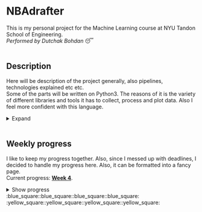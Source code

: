 # NBAdrafter
This is my personal project for the Machine Learning course at NYU Tandon School of Engineering.\
*Performed by Dutchak Bohdan* :sleeping:
<br><br>




## Description
Here will be description of the project generally, also pipelines, technologies explained etc etc.\
Some of the parts will be written on Python3. The reasons of it is the variety of different libraries and tools it has to collect, process and plot data. Also I feel more confident with this language.
<details>
  <summary>
    Expand
  </summary>

**Soon...**
</details>
<br>



## Weekly progress
I like to keep my progress together. Also, since I messed up with deadlines, I decided to handle my progress here. Also, it can be formatted into a fancy page.\
Current progress: **[Week 4](https://github.com/bohdan-dutchak/NBAdrafter/blob/main/README.md#week-4)**.

<details>
  <summary>
    Show progress
  </summary>



<details>
<summary><h3>Week 1</h3></summary>
  This one is the pilot week, I will try to cope with everything.    
  
#### Work done
  - ISLR chptrs 1-2
  - Watched the lecture
  - Introduction to ML
  - [Cool vid about bias and variance](https://www.youtube.com/watch?v=EuBBz3bI-aA)
#### Problems faced
  - None actually, but it is just a beggining
#### Next steps
  - Complete first 4 weeks and start the project.

#### Brief list of notes for this week 
  - There are two paradigms of estimation of the model:
    1. Prediction (focusing on the result i.e. the output variable)
    2. Inference (providing analytics of the different trends and relations between variables)
  - Regarding to the paradigms, there is a trade-off between more flexible (Deep learning, SVM, Boosting, Bagging, GAM) and more interpretable models (Lasso, OLS). The more flexible model is, the bigger *variance* it has and vice versa with *bias*.\
  Bias is kinda squared error, the worse model fits the training data, the bigger bias is.\
  Variance is the difference in fits between datasets.
  - Learning of the model can be supervised or unsupervised (more rarelly semi-supervised), which depends on the existence of the response variable.
  - Very low MSE on training data may indicate overfitting.
  - bias-variance trade-off is an estimation method of test MSE by result train variable.
  - KNN is the model with optionally chosen K - the number of nearest neighbors. The smaller K is, the more flexible model.
</details>



<details>
<summary><h3>Week 2</h3></summary>

Week 2 took me a little, I should speed up.\
Anyways, it is about the LOGIT, LDA, QDA, KNN and NBayes.
  
#### Work done
  - [Confounding explained](https://www.youtube.com/watch?v=bcfg9kcxeuU)
  - ISLR chptr 4
  - Watched the lecture
#### Problems faced
  - In chapter 2 it is said, that it is hard to compute model accuracy on the testing data, since sometimes there is no test data. Why can't we just take a 30% of it as a data for testing. So we don't train model on this part.
  - Didn't get the baseline problem when we use k-1 classes. 
#### Next steps
  - I have a cool idea about the subject of my project, but I have to validate that it is reasonable to make it.
  - Also I should speed up reading the book.

#### Brief list of notes for this week   
  - You can use OLS to make classifier with 2 classes, but it is not recommended
  - In order to decrease risks of false positive we can manually decrease the threshold of the probability from 0.5 to i.e. 0.1
  - Confounding is a bias that leads to the wrong relation dependencies between some variable and result. Here we have example of probability of default given the person is student or not. Confounding misleads us to the conclusion that students are more risky creditee, but those are so only when the credit balance is unknown. Otherwise non-student is more risky.
  - While making a MLR there is choice between k-1 classes estimation with the baseline, but there are pitfalls there, so *softmax* is a better decision. It estimates the class by taking the biggest probabillity of all. The sum of probabillities are always 1.
  - Two types of errors:
    * Type 1 (false negative) - rejecting true $h_0$. We must avoid this error
    * Type 2 (false positive) - accepting $h_1$. That is alright, no serious consequences if the $h_0$ is formulated properly.
  - The higher the ratio of parameters p to number of samples n, the more we expect this overfitting to play a role
  - **Sensitivity** -  the percentage of correctly predicted classes in relation to all members of the class $(sens = \frac{1}{\Sigma true} \Sigma \hat{true})$
  - **Specificity** - percentage of non-defaulters that are correctly identified $(spec = 1 - \frac{\Sigma\hat{true}}{\Sigma true})$
  - The decision to which type of error to follow has to be based on the domain.

|Confusion matrix|        |True |class|       |
|-------------|--------|-----|-----|-------|
|             |        |Neg  |Pos  |*Total*|
|**Predicted**|Negative|TN   |FN   |$\hat{N}$|
|**class**    |Positive|FP   |TP   |$\hat{P}$|
|             |*Total* |N    |P    |Y    |

|Name|Definition|Synonyms|
|---|---|---|
|False pos. rate| $FP/N$|Type 1 error, 1 - Specificity|
|True pos. rate| $TP/P$|1 - Type 2 error, sensitivity, recall, error|
|Pos. pred value| $TP/\hat{P}$|precision|
|Neg. pred value| $TN/\hat{N}$| |

  - Using Bayes classifier we need to choose density function. LDA or QDA can help. The first one has smaller variance, but bigger bias. We should not use it in case of relatively small training set.
  - Naiive Bayes can be used when reducing the variance is important, so p is relatively large or n is small.
</details>



<details>
<summary><h3>Week 3</h3></summary>
  SVM
  
#### Work done
  - Watched the [lecture](https://www.youtube.com/watch?v=_PwhiWxHK8o) aboyt SVM
  - Some useful [videos](https://www.youtube.com/watch?v=efR1C6CvhmE) about SVM
#### Problems faced
  - Generally I need more examples where to use SVM, but I'm good
#### Next steps
  - It's time to complete EDA and beggin with the model.
#### Brief list on notes for this week
  - SVM it used in the cases, where there is wide boundary area between classes, also when it is impossible to set the linear boundary between classes.
  
</details>



<details>
<summary><h3>Week 4</h3></summary>
  Empty yet
  
#### Work done
  - 
#### Problems faced
  - 
#### Next steps
  -      
#### Brief list on notes for this week
  - 
</details>



<details>
<summary><h3>Week 5</h3></summary>
  Empty yet
  
#### Work done
  - 
#### Problems faced
  - 
#### Next steps
  -      
#### Brief list on notes for this week
  - 
</details>

</details>
:blue_square::blue_square::blue_square::blue_square:<br>
:yellow_square::yellow_square::yellow_square::yellow_square:
